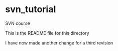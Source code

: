 svn_tutorial
============

SVN course


This is the README file for this directory

I have now made another change for a third revision